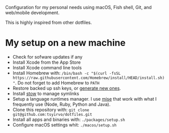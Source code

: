 Configuration for my personal needs using macOS, Fish shell, Git, and web/mobile development.

This is highly inspired from other dotfiles.

# My setup on a new machine

- Check for sofware updates if any
- Install Xcode from the App Store
- Install Xcode command line tools
- Install Homebrew with: `/bin/bash -c "$(curl -fsSL https://raw.githubusercontent.com/Homebrew/install/HEAD/install.sh)"`. Do not forget to add Homebrew to `PATH`
- Restore backed up ssh keys, or [generate new ones](https://help.github.com/articles/generating-a-new-ssh-key-and-adding-it-to-the-ssh-agent/).
- Install [stow](https://www.gnu.org/software/stow) to manage symlinks
- Setup a language runtimes manager. I use [mise](https://mise.jdx.dev/) that work with what I frequently use (Node, Ruby, Python and Java).
- Clone this repository with: `git clone git@github.com:tsyirvo/dotfiles.git`
- Install all apps and binaries with: `./packages/setup.sh`
- Configure macOS settings whit: `./macos/setup.sh`
